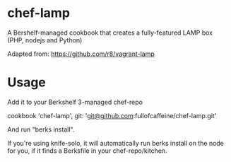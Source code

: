 chef-lamp
===========

A Bershelf-managed cookbook that creates a fully-featured LAMP box (PHP, nodejs and Python)

Adapted from: https://github.com/r8/vagrant-lamp

Usage
=====

Add it to your Berkshelf 3-managed chef-repo

cookbook 'chef-lamp', git: 'git@github.com:fullofcaffeine/chef-lamp.git'

And run "berks install".

If you're using knife-solo, it will automatically run berks install on the node for you, if it finds a Berksfile in your chef-repo/kitchen.

